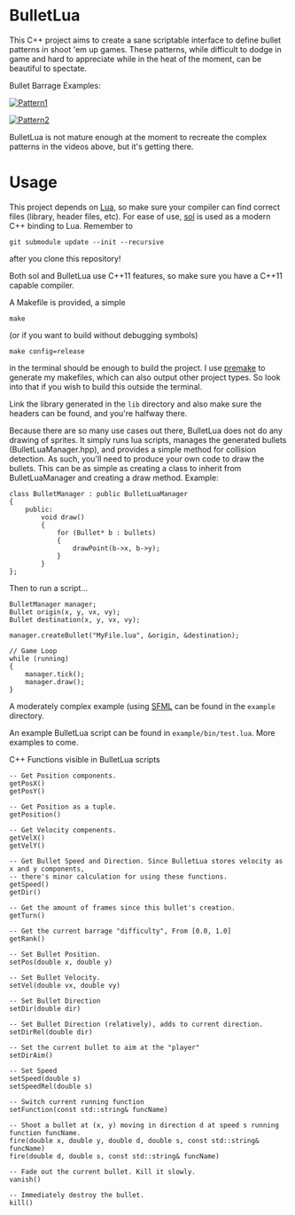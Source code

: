 BulletLua
=========

This C++ project aims to create a sane scriptable interface to define bullet patterns in shoot 'em up games. These patterns, while difficult to dodge in game and hard to appreciate while in the heat of the moment, can be beautiful to spectate.

Bullet Barrage Examples:

[![Pattern1](https://www.youtube.com/watch?v=yCOYrMgnNGE/0.jpg)](http://youtu.be/yCOYrMgnNGE?t=11m39s)

[![Pattern2](https://www.youtube.com/watch?v=VABlU6nh_2k/0.jpg)](http://youtu.be/VABlU6nh_2k?t=30m24s)

BulletLua is not mature enough at the moment to recreate the complex patterns in the videos above, but it's getting there.

Usage
=========
This project depends on [Lua](http://www.lua.org/), so make sure your compiler can find correct files (library, header files, etc).
For ease of use, [sol](https://github.com/Rapptz/sol.git) is used as a modern C++ binding to Lua. Remember to

    git submodule update --init --recursive

after you clone this repository!

Both sol and BulletLua use C++11 features, so make sure you have a C++11 capable compiler.

A Makefile is provided, a simple

    make

(or if you want to build without debugging symbols)

    make config=release

in the terminal should be enough to build the project. I use [premake](http://industriousone.com/what-premake) to generate my makefiles, which can also output other project types. So look into that if you wish to build this outside the terminal.

Link the library generated in the `lib` directory and also make sure the headers can be found, and you're halfway there.

Because there are so many use cases out there, BulletLua does not do any drawing of sprites. It simply runs lua scripts, manages the generated bullets (BulletLuaManager.hpp), and provides a simple method for collision detection. As such, you'll need to produce your own code to draw the bullets. This can be as simple as creating a class to inherit from BulletLuaManager and creating a draw method. Example:

    class BulletManager : public BulletLuaManager
    {
        public:
            void draw()
            {
                for (Bullet* b : bullets)
                {
                    drawPoint(b->x, b->y);
                }
            }
    };

Then to run a script...

    BulletManager manager;
    Bullet origin(x, y, vx, vy);
    Bullet destination(x, y, vx, vy);

    manager.createBullet("MyFile.lua", &origin, &destination);

    // Game Loop
    while (running)
    {
        manager.tick();
        manager.draw();
    }

A moderately complex example (using [SFML](http://www.sfml-dev.org/) can be found in the `example` directory.

An example BulletLua script can be found in `example/bin/test.lua`. More examples to come.

C++ Functions visible in BulletLua scripts

    -- Get Position components.
    getPosX()
    getPosY()

    -- Get Position as a tuple.
    getPosition()

    -- Get Velocity compenents.
    getVelX()
    getVelY()

    -- Get Bullet Speed and Direction. Since BulletLua stores velocity as x and y components,
    -- there's minor calculation for using these functions.
    getSpeed()
    getDir()

    -- Get the amount of frames since this bullet's creation.
    getTurn()

    -- Get the current barrage "difficulty", From [0.0, 1.0]
    getRank()

    -- Set Bullet Position.
    setPos(double x, double y)

    -- Set Bullet Velocity.
    setVel(double vx, double vy)

    -- Set Bullet Direction
    setDir(double dir)

    -- Set Bullet Direction (relatively), adds to current direction.
    setDirRel(double dir)

    -- Set the current bullet to aim at the "player"
    setDirAim()

    -- Set Speed
    setSpeed(double s)
    setSpeedRel(double s)

    -- Switch current running function
    setFunction(const std::string& funcName)

    -- Shoot a bullet at (x, y) moving in direction d at speed s running function funcName.
    fire(double x, double y, double d, double s, const std::string& funcName)
    fire(double d, double s, const std::string& funcName)

    -- Fade out the current bullet. Kill it slowly.
    vanish()

    -- Immediately destroy the bullet.
    kill()
